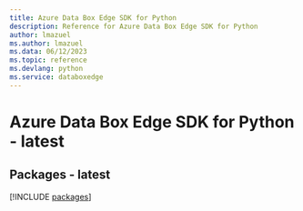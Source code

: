 ```yaml
---
title: Azure Data Box Edge SDK for Python
description: Reference for Azure Data Box Edge SDK for Python
author: lmazuel
ms.author: lmazuel
ms.data: 06/12/2023
ms.topic: reference
ms.devlang: python
ms.service: databoxedge
---
```

# Azure Data Box Edge SDK for Python - latest
## Packages - latest
[!INCLUDE [packages](data-box-edge-index.md)]